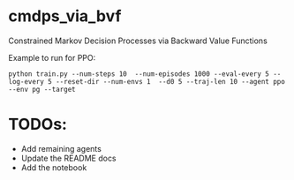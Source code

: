 # cmdps_via_bvf
Constrained Markov Decision Processes via Backward Value Functions


Example to run for PPO:

`
python train.py --num-steps 10  --num-episodes 1000 --eval-every 5 --log-every 5 --reset-dir --num-envs 1  --d0 5 --traj-len 10 --agent ppo --env pg --target
`



# TODOs:

- Add remaining agents
- Update the README docs
- Add the notebook

